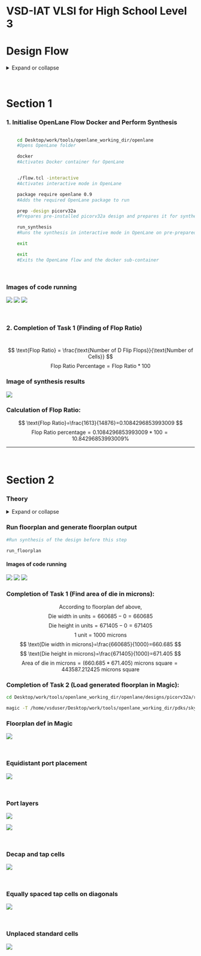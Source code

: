 # **VSD-IAT VLSI for High School Level 3**
# Design Flow
<details>
<summary>Expand or collapse</summary>

### Understanding Embedded Boards and Chip Structure
- In embedded boards, what appears as the chip is actually its package, which acts as a protective layer.  
- The actual silicon chip is placed inside the package, typically at its center.  
- Wire bonding is used to connect the chip to the package, creating electrical pathways.  

### Internal Structure of a Chip  
- Pads facilitate communication between the chip and the external world.  
- The core is the central area within the pads, where digital logic is implemented.  
- The die consists of both the core and pads, serving as the fundamental unit in semiconductor manufacturing.  

### Semiconductor Manufacturing & Foundries  
- Foundries are facilities where semiconductor chips are fabricated.  
- Foundry IPs (Intellectual Properties) are specialized design elements created for a specific manufacturing process.  
- Macros refer to reusable digital logic blocks within a design.  

### Instruction Set Architecture (ISA) & Program Execution  
- A C program targeting specific hardware undergoes multiple processing stages.  
- It is first compiled into assembly language, aligning with a specific ISA (e.g., RISC-V).  
- Assembly code is then translated into machine code (binary format of 0s and 1s).  
- This machine code is executed by hardware following a standard RTL to GDSII flow.  

### Software-Hardware Interaction  
- System software translates application programs into binary instructions.  
- Key system software components include:  
  - Operating System (OS): Generates functional outputs in C, C++, Java, etc.  
  - Compiler: Converts these outputs into architecture-specific instructions.  
  - Assembler: Translates instructions into binary machine code.  
- The final binary code is processed by the hardware for execution.  

### Hardware Design & Implementation  
- Register Transfer Level (RTL): Describes hardware behavior using HDLs (e.g., Verilog, VHDL).  
- Synthesis: Converts RTL into a gate-level netlist composed of standard logic gates.  
- The netlist is fabricated into a physical chip through semiconductor manufacturing. 

### Open-Source ASIC Design & Evolution  
- Key enablers for open-source ASIC development:  
  - RTL designs (digital logic descriptions).  
  - EDA tools (Electronic Design Automation software).  
  - PDK data (Process Design Kits for fabrication).  
- Early IC manufacturing was restricted to a few companies (e.g., Intel, TI).  
- In 1979, Lynn Conway & Carver Mead introduced structured VLSI design, leading to the rise of:  
  - Fabless companies (design-only firms).  
  - Pure play fabs (fabrication-only firms).  
- Process Design Kits (PDKs) provide manufacturing specifications but were historically locked under NDAs.  
- In 2020, Google & SkyWater released the first open-source PDK for the 130nm process.  

### ASIC Design Flow  
- ASIC implementation requires multiple EDA tools and methodologies.  
- ASIC Flow: A software-driven approach integrating various tools to execute design steps.  

### OpenLANE ASIC Design Flow  
- Converts RTL code into GDSII format, required for chip fabrication.  
- Synthesis transforms RTL descriptions into circuits composed of Standard Cell Libraries (SCLs).  
- The result is a Gate-Level Netlist, functionally identical to the RTL.  

### Standard Cells & Their Views  
- Standard cells have regular layouts and multiple representations:  
  - Liberty view: Electrical properties.  
  - HDL model: Behavioral description.  
  - SPICE/CDL views: Circuit-level details.  
  - GDSII view: Detailed physical layout.  
  - LEF view: Abstract representation.  

### Chip & Macro Floor Planning  
- Chip floor planning defines component placement on the chip.  
- Macro floor planning arranges larger blocks (e.g., memory, logic units).  

### Power Planning  
- Uses upper metal layers for power distribution due to lower resistance.  
- Ensures electromigration & IR drop issues are minimized.  

### Placement Process  
- Global placement: Provides approximate locations for components.  
- Detailed placement: Refines positions to ensure legal (non-overlapping) placement.  

### Clock Tree Synthesis (CTS)  
- Distributes the clock signal across the design.  
- Minimizes clock skew (timing variations across the chip).  

### Finalization & Verification  
- Sign-Off Checks ensure design correctness before fabrication:  
  - DRC (Design Rule Checking): Verifies fabrication constraints.  
  - LVS (Layout vs Schematic): Confirms layout matches the netlist.  
  - STA (Static Timing Analysis): Ensures correct timing operation.
</details>

&nbsp;

# Section 1

### 1. Initialise OpenLane Flow Docker and Perform Synthesis
```bash

    cd Desktop/work/tools/openlane_working_dir/openlane
    #Opens OpenLane folder

    docker
    #Activates Docker container for OpenLane

```
    
```bash

    ./flow.tcl -interactive
    #Activates interactive mode in OpenLane

    package require openlane 0.9
    #Adds the required OpenLane package to run

    prep -design picorv32a
    #Prepares pre-installed picorv32a design and prepares it for synthesis

    run_synthesis
    #Runs the synthesis in interactive mode in OpenLane on pre-prepared design and returns design statistics on completion

    exit

    exit
    #Exits the OpenLane flow and the docker sub-container
```

&nbsp;
### Images of code running

![](sources/image.png)
![](sources/image2.png)
![](sources/image3.png)

&nbsp;

### 2. Completion of Task 1 (Finding of Flop Ratio)
&nbsp;
$$
    \text{Flop Ratio} = \frac{\text{Number of D Flip Flops}}{\text{Number of Cells}}
$$
$$
    \text{Flop Ratio Percentage} = \text{Flop Ratio} * 100
$$
### Image of synthesis results
![](sources/image4.png)

### Calculation of Flop Ratio:
$$
    \text{Flop Ratio}=\frac{1613}{14876}=0.1084296853993009
$$
$$
    \text{Flop Ratio percentage}=0.1084296853993009*100=10.84296853993009\%
$$

----
&nbsp;

# Section 2

### Theory

<details>
<summary>Expand or collapse</summary>

### Calculating width and height of die and core
- Core and Die definitions
  - Core is the part of the die upon which the fundamental components of the chip are built
  - Die is the semiconductor wafer on which the cores are fabricated
- Minimum area of core is the sum of all the areas of the fundamental components (i.e. area of the netlist) and is unachievable due to the need for space for wires, buffers etc.
- Utilisation factor
  - Quantifies the space efficiency of the floor plan of the chip
  - $\text{Utilisation factor}=\frac{\text{Area of the netlist}}{\text{Total area of the core}}$
- Aspect Ratio
  - Height to width ratio of the core
  - $\text{Aspect Ratio}=\frac{\text{Height}}{\text{Width}}$

### Pre-placed cells and concept of modules
- Module
  - Part of the chip's combinational logic with its own inputs and outputs
  - Modular and can be repeatedly instantiated using a preset
- Pre-placed cells
  - These modules are manually placed on the chip layout before automated planning and routing.
  - Placed during floorplanning
  - Good placement is essential as the automated routing and planning algorithm has to work around and not interfere with these modules.

### Need for decoupling capacitors
- Output voltages are characterised into 0 and 1 with a section of noise between them.
- Due to the resistance offered by the physical wires and the distance between the power supply and the components, a voltage drop can be seen.
- If the voltage drop is so major that the input voltage itself is within the noise band, uncertain and incorrect results may be seen.
- Hence, to reduce the effect of these voltage drops, a decoupling capacitor can be connected in a parallel connection with the module:
  - When there is a demand for voltage, the charge is taken from the capacitor not from the power supply directly
  - The power supply is itself connected to the capacitor and ensures that it is charged up to an accpetable voltage
  - This acts like a buffer ensuring that the voltage drops and noise in the circuit voltage don't affect the components' outputs
  - The close physical proximity to the components themselves helps reduce the further voltage drop due to resistance

### Power planning
- When communication between modules is over a large distance, signal loss due to resistance is likely and cannot be alleviated through a decoupling capacitor as its unfeasible to place decoupling capacitors on every connection on the chip.
- Ground Bounce and Voltage Droop
  - Ground Bounce
    - After the inversion logic, a large number of charged capacitors in a bus drain their charge (change state from 1 to 0) simulataneously into the same ground line.
    - This leads to a sudden increase in the voltage of the ground and can cause inaccuracies if the voltage enters the noise band.
    - This increase however, is temporary and returns to normal soon after. 
  - Voltage Droop
    - After the inversion logic, a large number of uncharged capacitors in a bus take up charge simultaneously from the same power line.
    - This leads to a sudden drop in the power voltage and can cause inaccuracies if it falls enough to enter the noise band.
    - This decrease, however is temporary and returns to normal soon after.
  - Cause - Singular power supply and ground leading to overstress of the voltage supply
  - Solution 
    - Decentralised, independent power supplies that form a grid-like 'mesh' across the chip 
    - Ensures that power need not pass through only one supply but can be taken from the nearest power supply reducing stress on one supply

### Pin placement
- Input and output pins are placed on the edge of the die and can be positioned or whichever side is most convenient to the design or designer
- The pre-placed cells on the chip need to be placed strategically near the appropriate input/output pins to which they are most closely connected.
- The input and output pins must also be thoughtfully placed to ensure that any flip-flops or components do not interfere with the pre-placed cells on the chip.
- The clock ports must also be given special consideration as they are thicker than the data inputs and outputs due to the necessity of the least resistance for the clock signal.
- The die edge must be blocked for logical cell placement for the automated routing tool as it is reserved for pins.
</details>

### Run floorplan and generate floorplan output

```bash
#Run synthesis of the design before this step

run_floorplan
```

#### Images of code running

![](sources/image5.png)
![](sources/image6.png)
![](sources/image7.png)

### Completion of Task 1 (Find area of die in microns):

$$
  \text{According to floorplan def above,}
$$
$$
  \text{Die width in units}=660685-0=660685
$$
$$
  \text{Die height in units}=671405-0=671405
$$
$$
  \text{1 unit = 1000 microns}
$$
$$
  \text{Die width in microns}=\frac{660685}{1000}=660.685
$$
$$
  \text{Die height in microns}=\frac{671405}{1000}=671.405
$$
$$
  \text{Area of die in microns}=(660.685*671.405)\text{ microns square}=443587.212425\text{ microns square}
$$

### Completion of Task 2 (Load generated floorplan in Magic):

```bash
cd Desktop/work/tools/openlane_working_dir/openlane/designs/picorv32a/runs/31-01_13-15/tmp/floorplan/

magic -T /home/vsduser/Desktop/work/tools/openlane_working_dir/pdks/sky130A/libs.tech/magic/sky130A.tech lef read ../../tmp/merged.lef def read 15-pdn.def &
```

### Floorplan def in Magic
![](sources/image8.png)

&nbsp;

### Equidistant port placement

![](sources/image9.png)

&nbsp;

### Port layers

![](sources/image10.png)

![](sources/image11.png)

&nbsp;

### Decap and tap cells

![](sources/image12.png)

&nbsp;

### Equally spaced tap cells on diagonals

![](sources/image13.png)

&nbsp;

### Unplaced standard cells

![](sources/image14.png)

&nbsp;

